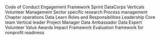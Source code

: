 Code of Conduct
Engagement Framework
	Sprint
	DataCorps
Verticals
	Volunteer Management
	Sector specific research
	Process management
	Chapter operations
	Data Learn
Roles and Responsibilities
	Leadership
	Core team
	Vertical leader
	Project Manager
	Data Ambassador
	Data Expert
	Volunteer
Value Awards
Impact Framework
Evaluation framework for nonprofit readiness
